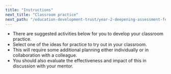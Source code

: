```yaml
---
title: "Instructions"
next_title: "Classroom practice"
next_path: "/education-development-trust/year-2-deepening-assessment-feedback-and-questioning/summer-week-4-ect-classroom-practice"
---
```


- There are suggested activities below for you to develop your classroom practice.
- Select one of the ideas for practice to try out in your classroom.
- This will require some additional planning either individually or in collaboration with a colleague.
- You should also evaluate the effectiveness and impact of this in discussion with your mentor.

